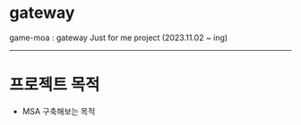 # gateway
game-moa : gateway
Just for me project (2023.11.02 ~ ing)

****

# 프로젝트 목적
- MSA 구축해보는 목적
